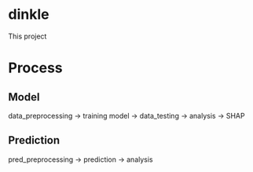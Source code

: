 # dinkle
This project

# Process
## Model 
data_preprocessing -> training model -> data_testing -> analysis -> SHAP
## Prediction
pred_preprocessing -> prediction -> analysis
